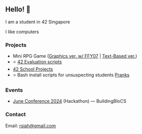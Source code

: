 ## Hello! 👋

I am a student in 42 Singapore

I like computers


### Projects
- Mini RPG Game ([Graphics ver. w/ FFY07](https://github.com/FFY07/rpg-game) | [Text-Based ver.](https://github.com/Heixier/ai-forest))
- ⭐ [42 Evaluation scripts](https://github.com/Heixier/eval)
- [42 School Projects](https://github.com/Heixier/veryc)
- ⭐ Bash install scripts for unsuspecting students [Pranks](https://github.com/Heixier/pranks)

### Events
- [June Conference 2024](https://buildingblocs.sg/events/june/) (Hackathon) — BuildingBloCS

### Contact
Email: rsiah@gmail.com

<!--
**Heixier/heixier** is a ✨ _special_ ✨ repository because its `README.md` (this file) appears on your GitHub profile.

Here are some ideas to get you started:

- 🔭 I’m currently working on ...
- 🌱 I’m currently learning ...
- 👯 I’m looking to collaborate on ...
- 🤔 I’m looking for help with ...
- 💬 Ask me about ...
- 📫 How to reach me: ...
- 😄 Pronouns: ...
- ⚡ Fun fact: ...
-->
